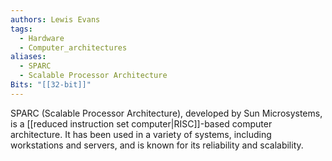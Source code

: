 ```yaml
---
authors: Lewis Evans
tags:
  - Hardware
  - Computer_architectures
aliases:
  - SPARC
  - Scalable Processor Architecture
Bits: "[[32-bit]]"
---
```

SPARC (Scalable Processor Architecture), developed by Sun Microsystems, is a [[reduced instruction set computer|RISC]]-based computer architecture. It has been used in a variety of systems, including workstations and servers, and is known for its reliability and scalability.